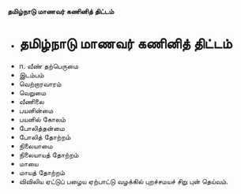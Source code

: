 **தமிழ்நாடு மாணவர் கணினித் திட்டம்**
- # தமிழ்நாடு மாணவர் கணினித் திட்டம்
- n. வீண் தற்பெருமை
- இடம்பம்
- வெற்றாரவாரம்
- வெறுமை
- வீணிலை
- பயனின்மை
- பயனில் கோலம்
- போலித்தன்மை
- போலித் தோற்றம்
- நிலையாமை
- நிலையாயத் தோற்றம்
- மாயை
- மாயத் தோற்றம்
- விவிலிய ஏட்டுப் பழைய ஏற்பாட்டு வழக்கில் புறச்சமயச் சிறு புன் தெய்வம்.

